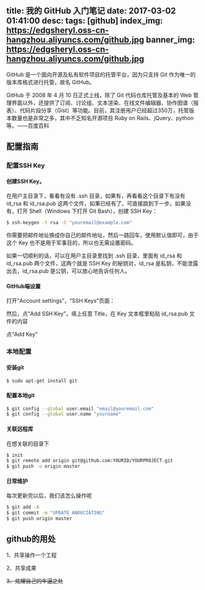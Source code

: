 title: 我的 GitHub 入门笔记
date: 2017-03-02 01:41:00
desc: 
tags: [github] 
index_img: https://edgsheryl.oss-cn-hangzhou.aliyuncs.com/github.jpg
banner_img: https://edgsheryl.oss-cn-hangzhou.aliyuncs.com/github.jpg
---

GitHub 是一个面向开源及私有软件项目的托管平台，因为只支持 Git 作为唯一的版本库格式进行托管，故名 GitHub。

<!-- more -->

GitHub 于 2008 年 4 月 10 日正式上线，除了 Git 代码仓库托管及基本的 Web 管理界面以外，还提供了订阅、讨论组、文本渲染、在线文件编辑器、协作图谱（报表）、代码片段分享（Gist）等功能。目前，其注册用户已经超过350万，托管版本数量也是非常之多，其中不乏知名开源项目 Ruby on Rails、jQuery、python 等。——百度百科


## 配置指南

### 配置SSH Key

#### 创建SSH Key。
在用户主目录下，看看有没有 .ssh 目录，如果有，再看看这个目录下有没有 id_rsa 和 id_rsa.pub 这两个文件，如果已经有了，可直接跳到下一步。如果没有，打开 Shell（Windows 下打开 Git Bash），创建 SSH Key：

```bash
$ ssh-keygen -t rsa -C "youremail@example.com"
```


你需要把邮件地址换成你自己的邮件地址，然后一路回车，使用默认值即可，由于这个 Key 也不是用于军事目的，所以也无需设置密码。

如果一切顺利的话，可以在用户主目录里找到 .ssh 目录，里面有 id_rsa 和 id_rsa.pub 两个文件，这两个就是 SSH Key 的秘钥对，id_rsa 是私钥，不能泄露出去，id_rsa.pub 是公钥，可以放心地告诉任何人。

#### GitHub端设置

打开“Account settings”，“SSH Keys”页面：

然后，点“Add SSH Key”，填上任意 Title，在 Key 文本框里粘贴 id_rsa.pub 文件的内容

点“Add Key”

### 本地配置

#### 安装git

```bash
$ sudo apt-get install git
```

#### 配置本地git

```bash
$ git config --global user.email "email@youremail.com"
$ git config --global user.name "yourname"
```

#### 关联远程库

在想关联的目录下

```bash
$ init
$ git remote add origin git@github.com:YOURID/YOURPROJECT.git
$ git push -u origin master
```

#### 日常维护

每次更新完以后，我们该怎么操作呢

```bash
$ git add -A
$ git commit -m "UPDATE ANOUCIATING"
$ git push origin master
```

## github的用处

1、共享操作一个工程

2、共享成果

~~3、炫耀自己的牛逼之处~~